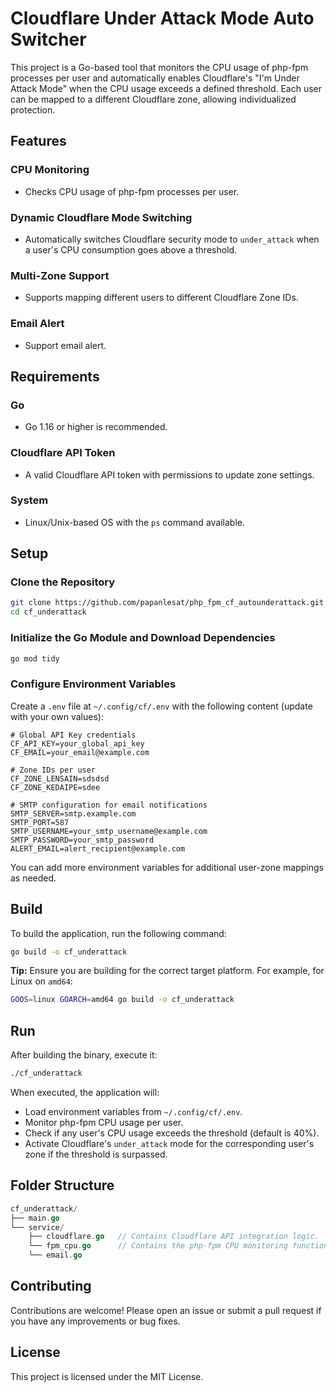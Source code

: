 # Cloudflare Under Attack Mode Auto Switcher

This project is a Go-based tool that monitors the CPU usage of php-fpm processes per user and automatically enables Cloudflare's "I'm Under Attack Mode" when the CPU usage exceeds a defined threshold. Each user can be mapped to a different Cloudflare zone, allowing individualized protection.

## Features

### CPU Monitoring
- Checks CPU usage of php-fpm processes per user.

### Dynamic Cloudflare Mode Switching
- Automatically switches Cloudflare security mode to `under_attack` when a user's CPU consumption goes above a threshold.

### Multi-Zone Support
- Supports mapping different users to different Cloudflare Zone IDs.

### Email Alert
- Support email alert.

## Requirements

### Go
- Go 1.16 or higher is recommended.

### Cloudflare API Token
- A valid Cloudflare API token with permissions to update zone settings.

### System
- Linux/Unix-based OS with the `ps` command available.

## Setup

### Clone the Repository

```bash
git clone https://github.com/papanlesat/php_fpm_cf_autounderattack.git cf_underattack
cd cf_underattack
```

### Initialize the Go Module and Download Dependencies

```bash
go mod tidy
```

### Configure Environment Variables

Create a `.env` file at `~/.config/cf/.env` with the following content (update with your own values):

```dotenv
# Global API Key credentials
CF_API_KEY=your_global_api_key
CF_EMAIL=your_email@example.com

# Zone IDs per user
CF_ZONE_LENSAIN=sdsdsd
CF_ZONE_KEDAIPE=sdee

# SMTP configuration for email notifications
SMTP_SERVER=smtp.example.com
SMTP_PORT=587
SMTP_USERNAME=your_smtp_username@example.com
SMTP_PASSWORD=your_smtp_password
ALERT_EMAIL=alert_recipient@example.com

```

You can add more environment variables for additional user-zone mappings as needed.

## Build

To build the application, run the following command:

```bash
go build -o cf_underattack
```

**Tip:** Ensure you are building for the correct target platform. For example, for Linux on `amd64`:

```bash
GOOS=linux GOARCH=amd64 go build -o cf_underattack
```

## Run

After building the binary, execute it:

```bash
./cf_underattack
```

When executed, the application will:
- Load environment variables from `~/.config/cf/.env`.
- Monitor php-fpm CPU usage per user.
- Check if any user's CPU usage exceeds the threshold (default is 40%).
- Activate Cloudflare's `under_attack` mode for the corresponding user's zone if the threshold is surpassed.

## Folder Structure

```go
cf_underattack/
├── main.go
└── service/
    ├── cloudflare.go   // Contains Cloudflare API integration logic.
    └── fpm_cpu.go      // Contains the php-fpm CPU monitoring functionality.
    └── email.go
```

## Contributing

Contributions are welcome! Please open an issue or submit a pull request if you have any improvements or bug fixes.

## License

This project is licensed under the MIT License.

